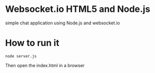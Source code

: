 # Websocket.io HTML5 and Node.js

simple chat application using Node.js and websocket.io


# How to run it
```node
node server.js
```

Then open the index.html in a browser


